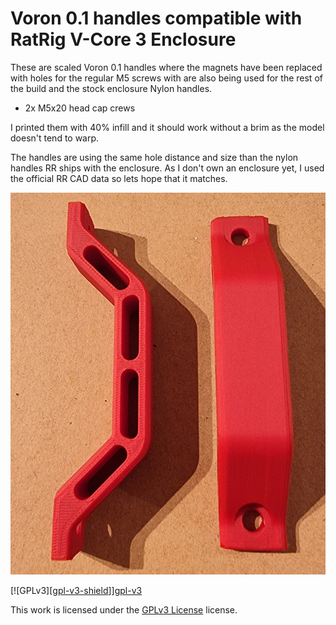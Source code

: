 # Voron 0.1 handles compatible with RatRig V-Core 3 Enclosure
These are scaled Voron 0.1 handles where the magnets have been replaced with holes for the regular M5 screws with are also being used for the rest of the build and the stock enclosure Nylon handles.

* 2x M5x20 head cap crews

I printed them with 40% infill and it should work without a brim as the model doesn't tend to warp.
 
The handles are using the same hole distance and size than the nylon handles RR ships with the enclosure.
As I don't own an enclosure yet, I used the official RR CAD data so lets hope that it matches.

![Door Handle RR](./images/handles_custom.jpg "Door Handle RR")

[![GPLv3][[gpl-v3-shield]]][gpl-v3]

This work is licensed under the
[GPLv3 License][gpl-v3] license.

[gpl-v3]: https://www.gnu.org/licenses/gpl-3.0.txt
[gpl-v3-shield]: https://img.shields.io/badge/License-CC%20BY--SA%204.0-lightgrey.svg

